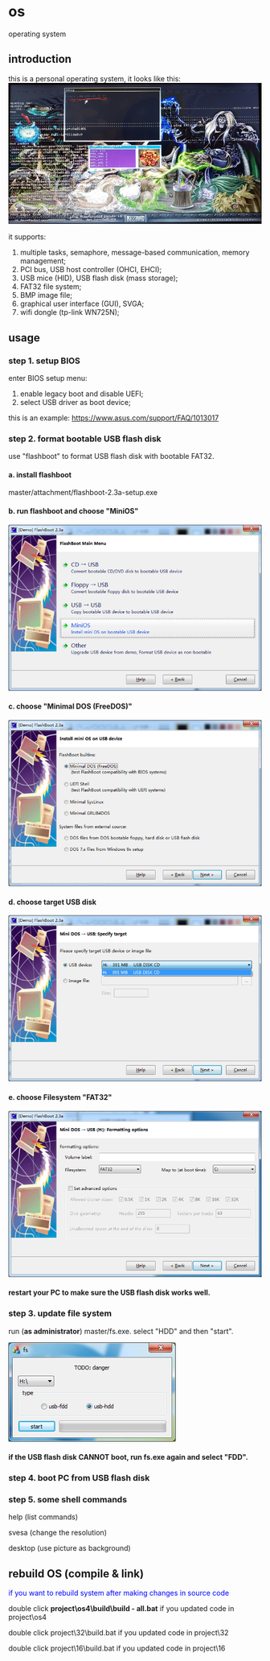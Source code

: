 # os
operating system

## introduction
this is a personal operating system, it looks like this:
![screenshot](attachment/screenshot.png)

it supports:
1. multiple tasks, semaphore, message-based communication, memory management;
2. PCI bus, USB host controller (OHCI, EHCI);
3. USB mice (HID), USB flash disk (mass storage);
4. FAT32 file system;
5. BMP image file;
6. graphical user interface (GUI), SVGA;
7. wifi dongle (tp-link WN725N);

## usage

### step 1. setup BIOS
enter BIOS setup menu:
1. enable legacy boot and disable UEFI;
2. select USB driver as boot device;

this is an example: https://www.asus.com/support/FAQ/1013017

### step 2. format bootable USB flash disk
use "flashboot" to format USB flash disk with bootable FAT32.
#### a. install flashboot
master/attachment/flashboot-2.3a-setup.exe
#### b. run flashboot and choose "MiniOS"
![step](attachment/flashboot%20-%202.png)
#### c. choose "Minimal DOS (FreeDOS)"
![step](attachment/flashboot%20-%203.png)
#### d. choose target USB disk
![step](attachment/flashboot%20-%204.png)
#### e. choose Filesystem "FAT32"
![step](attachment/flashboot%20-%205.png)

#### restart your PC to make sure the USB flash disk works well.

### step 3. update file system
run (**as administrator**) master/fs.exe. select "HDD" and then "start".

![step](attachment/fs%20-%201.png)
#### if the USB flash disk CANNOT boot, run fs.exe again and select "FDD".

### step 4. boot PC from USB flash disk

### step 5. some shell commands
help (list commands)

svesa (change the resolution)

desktop (use picture as background)

## rebuild OS (compile & link)
<font color=blue>if you want to rebuild system after making changes in source code</font>

double click **project\os4\build\build - all.bat** if you updated code in project\os4

double click project\32\build.bat if you updated code in project\32

double click project\16\build.bat if you updated code in project\16

